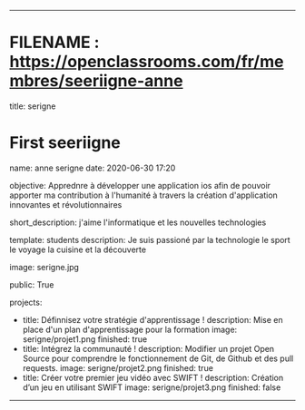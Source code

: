 ---

# FILENAME : https://openclassrooms.com/fr/membres/seeriigne-anne


title: serigne

# First seeriigne
name: anne serigne
date: 2020-06-30 17:20


objective: Apprednre à développer une application ios afin de pouvoir apporter ma contribution à l'humanité à travers la création d'application innovantes et révolutionnaires

short_description: j'aime l'informatique et les nouvelles technologies

template: students
description:
    Je suis passioné par la technologie le sport le voyage la cuisine et la découverte 


image: serigne.jpg


public: True


projects:
  - title: Définnisez votre stratégie d'apprentissage !
    description: Mise en place d'un plan d'apprentissage pour la formation
    image: serigne/projet1.png
    finished: true
  - title: Intégrez la communauté !
    description: Modifier un projet Open Source pour comprendre le fonctionnement de Git, de Github et des pull requests. 
    image: serigne/projet2.png
    finished: true
  - title: Créer votre premier jeu vidéo avec SWIFT !
    description: Création d’un jeu en utilisant SWIFT
    image: serigne/projet3.png
    finished: false
---